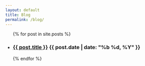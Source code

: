 ```yaml
---
layout: default
title: Blog
permalink: /blog/
---
```


<ul class="post-list">
  {% for post in site.posts %}
    <li>
      <h3 class="post-title">
        <a href="{{ post.url }}">{{ post.title }}</a>
        <span class="post-date">{{ post.date | date: "%b %d, %Y" }}</span>
      </h3>
    </li>
  {% endfor %}
</ul>